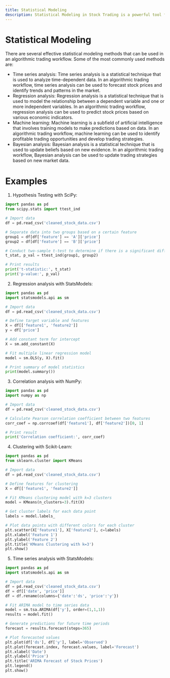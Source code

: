 ```yaml
---
title: Statistical Modeling
description: Statistical Modeling in Stock Trading is a powerful tool for analyzing data and making predictions.
---
```


# Statistical Modeling

There are several effective statistical modeling methods that can be used in an algorithmic trading workflow. Some of the most commonly used methods are:
* Time series analysis: Time series analysis is a statistical technique that is used to analyze time-dependent data. In an algorithmic trading workflow, time series analysis can be used to forecast stock prices and identify trends and patterns in the market.
* Regression analysis: Regression analysis is a statistical technique that is used to model the relationship between a dependent variable and one or more independent variables. In an algorithmic trading workflow, regression analysis can be used to predict stock prices based on various economic indicators.
* Machine learning: Machine learning is a subfield of artificial intelligence that involves training models to make predictions based on data. In an algorithmic trading workflow, machine learning can be used to identify profitable trading opportunities and develop trading strategies.
* Bayesian analysis: Bayesian analysis is a statistical technique that is used to update beliefs based on new evidence. In an algorithmic trading workflow, Bayesian analysis can be used to update trading strategies based on new market data.


# Examples

1. Hypothesis Testing with SciPy:

```python
import pandas as pd
from scipy.stats import ttest_ind

# Import data
df = pd.read_csv('cleaned_stock_data.csv')

# Separate data into two groups based on a certain feature
group1 = df[df['feature'] == 'A']['price']
group2 = df[df['feature'] == 'B']['price']

# Conduct two-sample t-test to determine if there is a significant difference in means between the two groups
t_stat, p_val = ttest_ind(group1, group2)

# Print results
print('t-statistic:', t_stat)
print('p-value:', p_val)
```


2. Regression analysis with StatsModels:

```python
import pandas as pd
import statsmodels.api as sm

# Import data
df = pd.read_csv('cleaned_stock_data.csv')

# Define target variable and features
X = df[['feature1', 'feature2']]
y = df['price']

# Add constant term for intercept
X = sm.add_constant(X)

# Fit multiple linear regression model
model = sm.OLS(y, X).fit()

# Print summary of model statistics
print(model.summary())
```


3. Correlation analysis with NumPy:

```python
import pandas as pd
import numpy as np

# Import data
df = pd.read_csv('cleaned_stock_data.csv')

# Calculate Pearson correlation coefficient between two features
corr_coef = np.corrcoef(df['feature1'], df['feature2'])[0, 1]

# Print result
print('Correlation coefficient:', corr_coef)
```


4. Clustering with Scikit-Learn:

```python
import pandas as pd
from sklearn.cluster import KMeans

# Import data
df = pd.read_csv('cleaned_stock_data.csv')

# Define features for clustering
X = df[['feature1', 'feature2']]

# Fit KMeans clustering model with k=3 clusters
model = KMeans(n_clusters=3).fit(X)

# Get cluster labels for each data point
labels = model.labels_

# Plot data points with different colors for each cluster
plt.scatter(X['feature1'], X['feature2'], c=labels)
plt.xlabel('Feature 1')
plt.ylabel('Feature 2')
plt.title('KMeans Clustering with k=3')
plt.show()
```


5. Time series analysis with StatsModels:

```python
import pandas as pd
import statsmodels.api as sm

# Import data
df = pd.read_csv('cleaned_stock_data.csv')
df = df[['date', 'price']]
df = df.rename(columns={'date':'ds', 'price':'y'})

# Fit ARIMA model to time series data
model = sm.tsa.ARIMA(df['y'], order=(1,1,1))
results = model.fit()

# Generate predictions for future time periods
forecast = results.forecast(steps=365)

# Plot forecasted values
plt.plot(df['ds'], df['y'], label='Observed')
plt.plot(forecast.index, forecast.values, label='Forecast')
plt.xlabel('Date')
plt.ylabel('Price')
plt.title('ARIMA Forecast of Stock Prices')
plt.legend()
plt.show()
```
